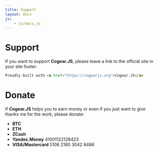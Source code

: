 ```yaml
---
title: Support
layout: docs
js:
	- js/docs.js
---
```

# Support
If you want to support **Cogear.JS**, please leave a link to the official site in your site footer:
```html
Proudly built with <a href="https://cogearjs.org">Cogear.JS</a>
```
# Donate

If **Cogear.JS** helps you to earn money or even if you just want to give thanks me for the work, please donate:
* **BTC**
* **ETH**
* **ZCash**
* **Yandex.Money** 41001122128423
* **VISA/Mastercard** 5106 2180 3042 8486
